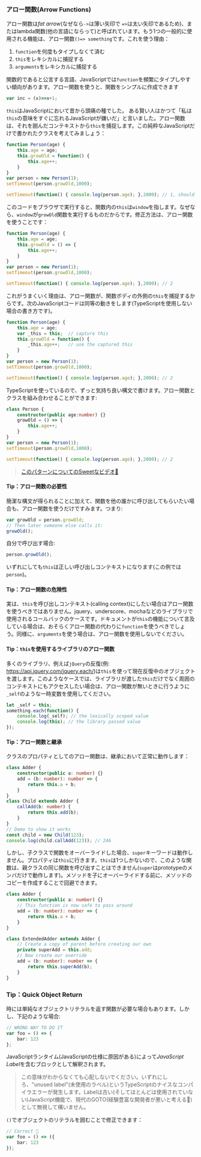 ### アロー関数(Arrow Functions)

アロー関数は*fat arrow*(なぜなら`->`は薄い矢印で `=>`は太い矢印であるため)、またはlambda関数(他の言語にならって)と呼ばれています。もう1つの一般的に使用される機能は、アロー関数`()=> something`です。これを使う理由：

1. `function`を何度もタイプしなくて済む
1. `this`をレキシカルに捕捉する
1. `arguments`をレキシカルに捕捉する

関数的であると公言する言語、JavaScriptでは`function`を頻繁にタイプしやすい傾向があります。アロー関数を使うと、関数をシンプルに作成できます
```ts
var inc = (x)=>x+1;
```
`this`はJavaScriptにおいて昔から頭痛の種でした。
ある賢い人はかつて「私は`this`の意味をすぐに忘れるJavaScriptが嫌いだ」と言いました。アロー関数は、それを囲んだコンテキストから`this`を捕捉します。この純粋なJavaScriptだけで書かれたクラスを考えてみましょう：

```ts
function Person(age) {
    this.age = age;
    this.growOld = function() {
        this.age++;
    }
}
var person = new Person(1);
setTimeout(person.growOld,1000);

setTimeout(function() { console.log(person.age); },2000); // 1, should have been 2
```
このコードをブラウザで実行すると、関数内の`this`は`window`を指します。なぜなら、`window`が`growOld`関数を実行するものだからです。修正方法は、アロー関数を使うことです：
```ts
function Person(age) {
    this.age = age;
    this.growOld = () => {
        this.age++;
    }
}
var person = new Person(1);
setTimeout(person.growOld,1000);

setTimeout(function() { console.log(person.age); },2000); // 2
```
これがうまくいく理由は、アロー関数が、関数ボディの外側の`this`を捕捉するからです。次のJavaScriptコードは同等の動きをします(TypeScriptを使用しない場合の書き方です)。
```ts
function Person(age) {
    this.age = age;
    var _this = this;  // capture this
    this.growOld = function() {
        _this.age++;   // use the captured this
    }
}
var person = new Person(1);
setTimeout(person.growOld,1000);

setTimeout(function() { console.log(person.age); },2000); // 2
```
TypeScriptを使っているので、ずっと気持ち良い構文で書けます。アロー関数とクラスを組み合わせることができます:
```ts
class Person {
    constructor(public age:number) {}
    growOld = () => {
        this.age++;
    }
}
var person = new Person(1);
setTimeout(person.growOld,1000);

setTimeout(function() { console.log(person.age); },2000); // 2
```

> [このパターンについてのSweetなビデオ🌹](https://egghead.io/lessons/typescript-make-usages-of-this-safe-in-class-methods)

#### Tip：アロー関数の必要性
簡潔な構文が得られることに加えて、関数を他の誰かに呼び出してもらいたい場合も、アロー関数を使うだけですみます。つまり:
```ts
var growOld = person.growOld;
// Then later someone else calls it:
growOld();
```
自分で呼び出す場合:
```ts
person.growOld();
```
いずれにしても`this`は正しい呼び出しコンテキストになります(この例では`person`)。

#### Tip：アロー関数の危険性

実は、`this`を呼び出しコンテキスト(calling context)にしたい場合はアロー関数を使うべきではありません。jquery、underscore、mochaなどのライブラリで使用されるコールバックのケースです。ドキュメントが`this`の機能について言及している場合は、おそらくアロー関数の代わりに`function`を使うべきでしょう。同様に、`arguments`を使う場合は、アロー関数を使用しないでください。

#### Tip：`this`を使用するライブラリのアロー関数
多くのライブラリ、例えば`jQuery`の反復(例: <https://api.jquery.com/jquery.each/>)は`this`を使って現在反復中のオブジェクトを渡します。このようなケースでは、ライブラリが渡した`this`だけでなく周囲のコンテキストにもアクセスしたい場合は、アロー関数が無いときに行うように`_self`のような一時変数を使用してください。

```ts
let _self = this;
something.each(function() {
    console.log(_self); // the lexically scoped value
    console.log(this); // the library passed value
});
```

#### Tip：アロー関数と継承
クラスのプロパティとしてのアロー関数は、継承において正常に動作します：

```ts
class Adder {
    constructor(public a: number) {}
    add = (b: number): number => {
        return this.a + b;
    }
}
class Child extends Adder {
    callAdd(b: number) {
        return this.add(b);
    }
}
// Demo to show it works
const child = new Child(123);
console.log(child.callAdd(123)); // 246
```

しかし、子クラスで関数をオーバーライドした場合、`super`キーワードは動作しません。プロパティは`this`に行きます。`this`は1つしかないので、このような関数は、親クラスの同じ関数を呼び出すことはできません(`super`はprototypeのメンバだけで動作します)。メソッドを子にオーバーライドする前に、メソッドのコピーを作成することで回避できます。

```ts
class Adder {
    constructor(public a: number) {}
    // This function is now safe to pass around
    add = (b: number): number => {
        return this.a + b;
    }
}

class ExtendedAdder extends Adder {
    // Create a copy of parent before creating our own
    private superAdd = this.add;
    // Now create our override
    add = (b: number): number => {
        return this.superAdd(b);
    }
}
```

### Tip：Quick Object Return

時には単純なオブジェクトリテラルを返す関数が必要な場合もあります。しかし、下記のような場合:

```ts
// WRONG WAY TO DO IT
var foo = () => {
    bar: 123
};
```
JavaScriptランタイム(JavaScriptの仕様に原因がある)によって*JavaScript Label*を含むブロックとして解釈されます。

> この意味がわからなくても心配しないでください。いずれにしろ、"unused label"(未使用のラベル)というTypeScriptのナイスなコンパイラエラーが発生します。Labelは古い(そしてほとんどは使用されていない)JavaScript機能で、現代のGOTO(経験豊富な開発者が悪いと考える🌹)として無視して構いません。

`()`でオブジェクトのリテラルを囲むことで修正できます：

```ts
// Correct 🌹
var foo = () => ({
    bar: 123
});
```
